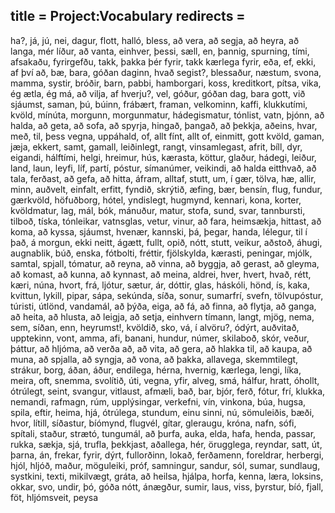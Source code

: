 title = Project:Vocabulary
redirects =
---

ha?,
já,
jú,
nei,
dagur,
flott,
halló,
bless,
að vera,
að segja,
að heyra,
að langa,
mér líður,
að vanta,
einhver,
þessi,
sæll,
en,
þannig,
spurning,
tími,
afsakaðu,
fyrirgefðu,
takk,
þakka þér fyrir,
takk kærlega fyrir,
eða,
ef,
ekki,
af því að,
bæ,
bara,
góðan daginn,
hvað segist?,
blessaður,
næstum,
svona,
mamma,
systir,
bróðir,
barn,
pabbi,
hamborgari,
koss,
kreditkort,
pítsa,
vika,
ég ætla,
ég má,
að vilja,
af hverju?,
vel,
góður,
góðan dag,
bara gott,
við sjáumst,
saman,
þú,
búinn,
frábært,
framan,
velkominn,
kaffi,
klukkutími,
kvöld,
mínúta,
morgunn,
morgunmatur,
hádegismatur,
tónlist,
vatn,
þjónn,
að halda,
að geta,
að sofa,
að spyrja,
hingað,
þangað,
að þekkja,
aðeins,
hvar,
með,
til,
þess vegna,
uppáhald,
of,
allt fínt,
allt of,
einmitt,
gott kvöld,
gaman,
jæja,
ekkert,
samt,
gamall,
leiðinlegt,
rangt,
vinsamlegast,
afrit,
bíll,
dyr,
eigandi,
hálftími,
helgi,
hreimur,
hús,
kærasta,
köttur,
glaður,
hádegi,
leiður,
land,
laun,
leyfi,
líf,
partí,
póstur,
símanúmer,
veikindi,
að halda eitthvað,
að tala,
ferðast,
að gefa,
að hitta,
áfram,
alltaf,
stutt,
um,
í gær,
tölva,
hæ,
allir,
minn,
auðvelt,
einfalt,
erfitt,
fyndið,
skrýtið,
æfing,
bær,
bensín,
flug,
fundur,
gærkvöld,
höfuðborg,
hótel,
yndislegt,
hugmynd,
kennari,
kona,
korter,
kvöldmatur,
lag,
mál,
bók,
mánuður,
matur,
stofa,
sund,
svar,
tannbursti,
tilboð,
tíska,
tónleikar,
vatnsglas,
vetur,
vinur,
að fara,
heimsækja,
hittast,
að koma,
að kyssa,
sjáumst,
hvenær,
kannski,
þá,
þegar,
handa,
lélegur,
til í það,
á morgun,
ekki neitt,
ágætt,
fullt,
opið,
nótt,
stutt,
veikur,
aðstoð,
áhugi,
augnablik,
búð,
enska,
fótbolti,
fréttir,
fjölskylda,
kærasti,
peningar,
mjólk,
samtal,
spjall,
tómatur,
að reyna,
að vinna,
að byggja,
að gerast,
að gleyma,
að komast,
að kunna,
að kynnast,
að meina,
aldrei,
hver,
hvert,
hvað,
rétt,
kæri,
núna,
hvort,
frá,
ljótur,
sætur,
ár,
dóttir,
glas,
háskóli,
hönd,
ís,
kaka,
kvittun,
lykill,
pipar,
sápa,
sekúnda,
síða,
sonur,
sumarfrí,
svefn,
tölvupóstur,
túristi,
útlönd,
vandamál,
að þýða,
eiga,
að fá,
að finna,
að flytja,
að ganga,
að heita,
að hlusta,
að leigja,
að setja,
einhvern tímann,
langt,
mjög,
nema,
sem,
síðan,
enn,
heyrumst!,
kvöldið,
sko,
vá,
í alvöru?,
ódýrt,
auðvitað,
upptekinn,
vont,
amma,
afi,
banani,
hundur,
númer,
skilaboð,
skór,
veður,
þáttur,
að hljóma,
að verða að,
að vita,
að gera,
að hlakka til,
að kaupa,
að muna,
að spjalla,
að syngja,
að vona,
að þakka,
allavega,
skemmtilegt,
strákur,
borg,
áðan,
áður,
endilega,
hérna,
hvernig,
kærlega,
lengi,
líka,
meira,
oft,
snemma,
svolítið,
úti,
vegna,
yfir,
alveg,
smá,
hálfur,
hratt,
óhollt,
ótrúlegt,
seint,
svangur,
vitlaust,
afmæli,
bað,
bar,
bjór,
ferð,
fótur,
frí,
klukka,
nemandi,
rafmagn,
rúm,
upplýsingar,
verkefni,
vín,
vinkona,
búa,
hugsa,
spila,
eftir,
heima,
hjá,
ótrúlega,
stundum,
einu sinni,
nú,
sömuleiðis,
bæði,
hvor,
lítill,
síðastur,
bíómynd,
flugvél,
gítar,
gleraugu,
króna,
nafn,
sófi,
spítali,
staður,
strætó,
tungumál,
að þurfa,
auka,
elda,
hafa,
henda,
passar,
rukka,
sækja,
sjá,
trufla,
þekkjast,
aðallega,
hér,
örugglega,
reyndar,
satt,
út,
þarna,
án,
frekar,
fyrir,
dýrt,
fullorðinn,
lokað,
ferðamenn,
foreldrar,
herbergi,
hjól,
hljóð,
maður,
möguleiki,
próf,
samningur,
sandur,
sól,
sumar,
sundlaug,
systkini,
texti,
mikilvægt,
gráta,
að heilsa,
hjálpa,
horfa,
kenna,
læra,
loksins,
okkar,
svo,
undir,
þó,
góða nótt,
ánægður,
sumir,
laus,
viss,
þyrstur,
bíó,
fjall,
föt,
hljómsveit,
peysa